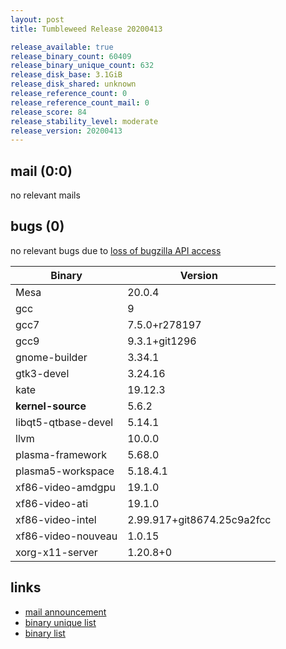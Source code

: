 ```yaml
---
layout: post
title: Tumbleweed Release 20200413

release_available: true
release_binary_count: 60409
release_binary_unique_count: 632
release_disk_base: 3.1GiB
release_disk_shared: unknown
release_reference_count: 0
release_reference_count_mail: 0
release_score: 84
release_stability_level: moderate
release_version: 20200413
---
```


## mail (0:0)

no relevant mails

## bugs (0)

<!--more-->

no relevant bugs due to [loss of bugzilla API access](https://bugzilla.opensuse.org/show_bug.cgi?id=1157722)

Binary | Version
--- | ---
Mesa | 20.0.4
gcc | 9
gcc7 | 7.5.0+r278197
gcc9 | 9.3.1+git1296
gnome-builder | 3.34.1
gtk3-devel | 3.24.16
kate | 19.12.3
**kernel-source** | 5.6.2
libqt5-qtbase-devel | 5.14.1
llvm | 10.0.0
plasma-framework | 5.68.0
plasma5-workspace | 5.18.4.1
xf86-video-amdgpu | 19.1.0
xf86-video-ati | 19.1.0
xf86-video-intel | 2.99.917+git8674.25c9a2fcc
xf86-video-nouveau | 1.0.15
xorg-x11-server | 1.20.8+0

## links

- [mail announcement](https://lists.opensuse.org/opensuse-factory/2020-04/msg00258.html)
- [binary unique list](http://download.opensuse.org/history/20200413/rpm.unique.list)
- [binary list](http://download.opensuse.org/history/20200413/rpm.list)
